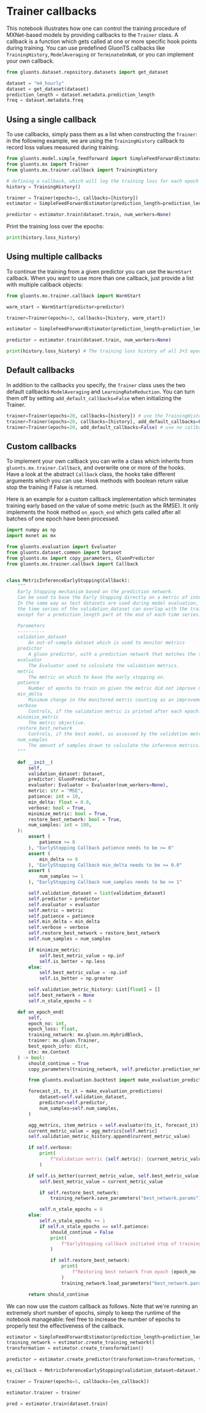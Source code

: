# Trainer callbacks

This notebook illustrates how one can control the training procedure of MXNet-based models by providing callbacks to the `Trainer` class.
A callback is a function which gets called at one or more specific hook points during training.
You can use predefined GluonTS callbacks like `TrainingHistory`, `ModelAveraging` or `TerminateOnNaN`, or you can implement your own callback.

```python
from gluonts.dataset.repository.datasets import get_dataset

dataset = "m4_hourly"
dataset = get_dataset(dataset)
prediction_length = dataset.metadata.prediction_length
freq = dataset.metadata.freq
```

## Using a single callback

To use callbacks, simply pass them as a list when constructing the `Trainer`:
in the following example, we are using the `TrainingHistory` callback to record loss values measured during training.

```python
from gluonts.model.simple_feedforward import SimpleFeedForwardEstimator
from gluonts.mx import Trainer
from gluonts.mx.trainer.callback import TrainingHistory

# defining a callback, which will log the training loss for each epoch
history = TrainingHistory()

trainer = Trainer(epochs=3, callbacks=[history])
estimator = SimpleFeedForwardEstimator(prediction_length=prediction_length, freq=freq, trainer=trainer)

predictor = estimator.train(dataset.train, num_workers=None)
```

Print the training loss over the epochs:

```python
print(history.loss_history)
```

## Using multiple callbacks

To continue the training from a given predictor you can use the `WarmStart` callback.
When you want to use more than one callback, just provide a list with multiple callback objects:

```python
from gluonts.mx.trainer.callback import WarmStart

warm_start = WarmStart(predictor=predictor)

trainer=Trainer(epochs=3, callbacks=[history, warm_start])

estimator = SimpleFeedForwardEstimator(prediction_length=prediction_length, freq=freq, trainer=trainer)

predictor = estimator.train(dataset.train, num_workers=None)
```

```python
print(history.loss_history) # The training loss history of all 3+3 epochs we trained the model for
```

## Default callbacks

In addition to the callbacks you specify, the `Trainer` class uses the two default callbacks `ModelAveraging` and `LearningRateReduction`.
You can turn them off by setting `add_default_callbacks=False` when initializing the Trainer.

```python
trainer=Trainer(epochs=20, callbacks=[history]) # use the TrainingHistory Callback and the default callbacks.
trainer=Trainer(epochs=20, callbacks=[history], add_default_callbacks=False) # use only the TrainingHistory Callback
trainer=Trainer(epochs=20, add_default_callbacks=False) # use no callback at all
```

## Custom callbacks

To implement your own callback you can write a class which inherits from `gluonts.mx.trainer.Callback`, and overwrite one or more of the hooks.
Have a look at the abstract `Callback` class, the hooks take different arguments which you can use. 
Hook methods with boolean return value stop the training if False is returned.

Here is an example for a custom callback implementation which terminates training early based on the value of some metric (such as the RMSE).
It only implements the hook method `on_epoch_end` which gets called after all batches of one epoch have been processed.

```python
import numpy as np
import mxnet as mx

from gluonts.evaluation import Evaluator
from gluonts.dataset.common import Dataset
from gluonts.mx import copy_parameters, GluonPredictor
from gluonts.mx.trainer.callback import Callback


class MetricInferenceEarlyStopping(Callback):
    """
    Early Stopping mechanism based on the prediction network.
    Can be used to base the Early Stopping directly on a metric of interest, instead of on the training/validation loss.
    In the same way as test datasets are used during model evaluation,
    the time series of the validation_dataset can overlap with the train dataset time series,
    except for a prediction_length part at the end of each time series.

    Parameters
    ----------
    validation_dataset
        An out-of-sample dataset which is used to monitor metrics
    predictor
        A gluon predictor, with a prediction network that matches the training network
    evaluator
        The Evaluator used to calculate the validation metrics.
    metric
        The metric on which to base the early stopping on.
    patience
        Number of epochs to train on given the metric did not improve more than min_delta.
    min_delta
        Minimum change in the monitored metric counting as an improvement
    verbose
        Controls, if the validation metric is printed after each epoch.
    minimize_metric
        The metric objective.
    restore_best_network
        Controls, if the best model, as assessed by the validation metrics is restored after training.
    num_samples
        The amount of samples drawn to calculate the inference metrics.
    """

    def __init__(
        self,
        validation_dataset: Dataset,
        predictor: GluonPredictor,
        evaluator: Evaluator = Evaluator(num_workers=None),
        metric: str = "MSE",
        patience: int = 10,
        min_delta: float = 0.0,
        verbose: bool = True,
        minimize_metric: bool = True,
        restore_best_network: bool = True,
        num_samples: int = 100,
    ):
        assert (
            patience >= 0
        ), "EarlyStopping Callback patience needs to be >= 0"
        assert (
            min_delta >= 0
        ), "EarlyStopping Callback min_delta needs to be >= 0.0"
        assert (
            num_samples >= 1
        ), "EarlyStopping Callback num_samples needs to be >= 1"

        self.validation_dataset = list(validation_dataset)
        self.predictor = predictor
        self.evaluator = evaluator
        self.metric = metric
        self.patience = patience
        self.min_delta = min_delta
        self.verbose = verbose
        self.restore_best_network = restore_best_network
        self.num_samples = num_samples

        if minimize_metric:
            self.best_metric_value = np.inf
            self.is_better = np.less
        else:
            self.best_metric_value = -np.inf
            self.is_better = np.greater

        self.validation_metric_history: List[float] = []
        self.best_network = None
        self.n_stale_epochs = 0

    def on_epoch_end(
        self,
        epoch_no: int,
        epoch_loss: float,
        training_network: mx.gluon.nn.HybridBlock,
        trainer: mx.gluon.Trainer,
        best_epoch_info: dict,
        ctx: mx.Context
    ) -> bool:
        should_continue = True
        copy_parameters(training_network, self.predictor.prediction_net)

        from gluonts.evaluation.backtest import make_evaluation_predictions

        forecast_it, ts_it = make_evaluation_predictions(
            dataset=self.validation_dataset,
            predictor=self.predictor,
            num_samples=self.num_samples,
        )

        agg_metrics, item_metrics = self.evaluator(ts_it, forecast_it)
        current_metric_value = agg_metrics[self.metric]
        self.validation_metric_history.append(current_metric_value)

        if self.verbose:
            print(
                f"Validation metric {self.metric}: {current_metric_value}, best: {self.best_metric_value}"
            )

        if self.is_better(current_metric_value, self.best_metric_value):
            self.best_metric_value = current_metric_value

            if self.restore_best_network:
                training_network.save_parameters("best_network.params")

            self.n_stale_epochs = 0
        else:
            self.n_stale_epochs += 1
            if self.n_stale_epochs == self.patience:
                should_continue = False
                print(
                    f"EarlyStopping callback initiated stop of training at epoch {epoch_no}."
                )

                if self.restore_best_network:
                    print(
                        f"Restoring best network from epoch {epoch_no - self.patience}."
                    )
                    training_network.load_parameters("best_network.params")

        return should_continue
```

We can now use the custom callback as follows.
Note that we're running an extremely short number of epochs, simply to keep the runtime of the notebook manageable:
feel free to increase the number of epochs to properly test the effectiveness of the callback.

```python
estimator = SimpleFeedForwardEstimator(prediction_length=prediction_length, freq=freq)
training_network = estimator.create_training_network()
transformation = estimator.create_transformation()

predictor = estimator.create_predictor(transformation=transformation, trained_network=training_network)

es_callback = MetricInferenceEarlyStopping(validation_dataset=dataset.test, predictor=predictor, metric="MSE")

trainer = Trainer(epochs=5, callbacks=[es_callback])

estimator.trainer = trainer

pred = estimator.train(dataset.train)
```